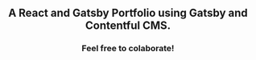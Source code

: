 <h2 align="center">
  A React and Gatsby Portfolio using Gatsby and Contentful CMS.
</h2>
<h3 align="center">
  Feel free to colaborate!
</h3>
